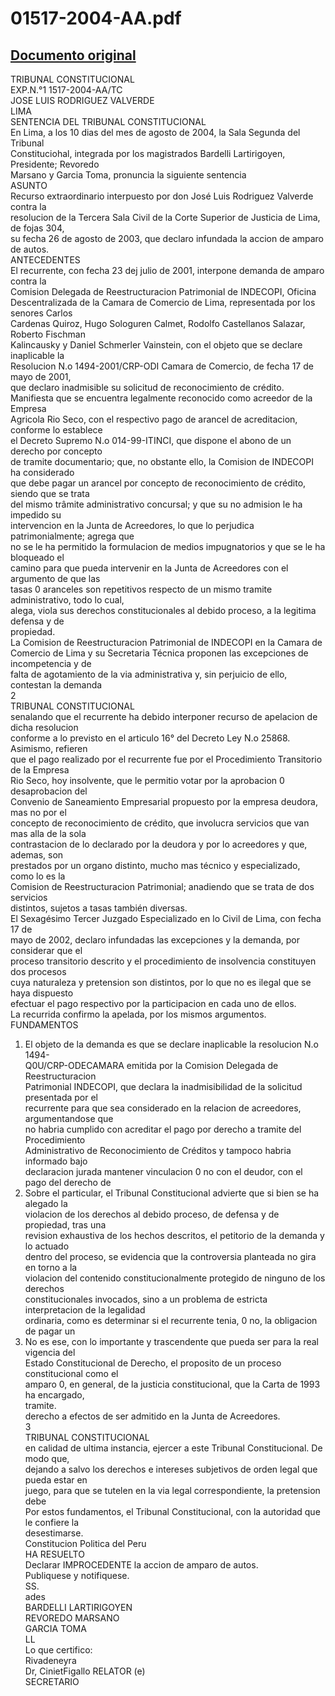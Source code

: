 
01517-2004-AA.pdf
=================
  
[Documento original](https://tc.gob.pe/jurisprudencia/2005/01517-2004-AA.pdf)  
---  
TRIBUNAL CONSTITUCIONAL  
EXP.N.°1 1517-2004-AA/TC  
JOSE LUIS RODRIGUEZ VALVERDE  
LIMA  
SENTENCIA DEL TRIBUNAL CONSTITUCIONAL  
En Lima, a los 10 dias del mes de agosto de 2004, la Sala Segunda del Tribunal  
Constituciohal, integrada por los magistrados Bardelli Lartirigoyen, Presidente; Revoredo  
Marsano y Garcia Toma, pronuncia la siguiente sentencia  
ASUNTO  
Recurso extraordinario interpuesto por don José Luis Rodriguez Valverde contra la  
resolucion de la Tercera Sala Civil de la Corte Superior de Justicia de Lima, de fojas 304,  
su fecha 26 de agosto de 2003, que declaro infundada la accion de amparo de autos.  
ANTECEDENTES  
El recurrente, con fecha 23 dej julio de 2001, interpone demanda de amparo contra la  
Comision Delegada de Reestructuracion Patrimonial de INDECOPI, Oficina  
Descentralizada de la Camara de Comercio de Lima, representada por los senores Carlos  
Cardenas Quiroz, Hugo Sologuren Calmet, Rodolfo Castellanos Salazar, Roberto Fischman  
Kalincausky y Daniel Schmerler Vainstein, con el objeto que se declare inaplicable la  
Resolucion N.o 1494-2001/CRP-ODI Camara de Comercio, de fecha 17 de mayo de 2001,  
que declaro inadmisible su solicitud de reconocimiento de crédito.  
Manifiesta que se encuentra legalmente reconocido como acreedor de la Empresa  
Agricola Rio Seco, con el respectivo pago de arancel de acreditacion, conforme lo establece  
el Decreto Supremo N.o 014-99-ITINCI, que dispone el abono de un derecho por concepto  
de tramite documentario; que, no obstante ello, la Comision de INDECOPI ha considerado  
que debe pagar un arancel por concepto de reconocimiento de crédito, siendo que se trata  
del mismo trâmite administrativo concursal; y que su no admision le ha impedido su  
intervencion en la Junta de Acreedores, lo que lo perjudica patrimonialmente; agrega que  
no se le ha permitido la formulacion de medios impugnatorios y que se le ha bloqueado el  
camino para que pueda intervenir en la Junta de Acreedores con el argumento de que las  
tasas 0 aranceles son repetitivos respecto de un mismo tramite administrativo, todo lo cual,  
alega, viola sus derechos constitucionales al debido proceso, a la legitima defensa y de  
propiedad.  
La Comision de Reestructuracion Patrimonial de INDECOPI en la Camara de  
Comercio de Lima y su Secretaria Técnica proponen las excepciones de incompetencia y de  
falta de agotamiento de la via administrativa y, sin perjuicio de ello, contestan la demanda  
2  
TRIBUNAL CONSTITUCIONAL  
senalando que el recurrente ha debido interponer recurso de apelacion de dicha resolucion  
conforme a lo previsto en el articulo 16° del Decreto Ley N.o 25868. Asimismo, refieren  
que el pago realizado por el recurrente fue por el Procedimiento Transitorio de la Empresa  
Rio Seco, hoy insolvente, que le permitio votar por la aprobacion 0 desaprobacion del  
Convenio de Saneamiento Empresarial propuesto por la empresa deudora, mas no por el  
concepto de reconocimiento de crédito, que involucra servicios que van mas alla de la sola  
contrastacion de lo declarado por la deudora y por lo acreedores y que, ademas, son  
prestados por un organo distinto, mucho mas técnico y especializado, como lo es la  
Comision de Reestructuracion Patrimonial; anadiendo que se trata de dos servicios  
distintos, sujetos a tasas también diversas.  
El Sexagésimo Tercer Juzgado Especializado en lo Civil de Lima, con fecha 17 de  
mayo de 2002, declaro infundadas las excepciones y la demanda, por considerar que el  
proceso transitorio descrito y el procedimiento de insolvencia constituyen dos procesos  
cuya naturaleza y pretension son distintos, por lo que no es ilegal que se haya dispuesto  
efectuar el pago respectivo por la participacion en cada uno de ellos.  
La recurrida confirmo la apelada, por los mismos argumentos.  
FUNDAMENTOS  
1. El objeto de la demanda es que se declare inaplicable la resolucion N.o 1494-  
Q0U/CRP-ODECAMARA emitida por la Comision Delegada de Reestructuracion  
Patrimonial INDECOPI, que declara la inadmisibilidad de la solicitud presentada por el  
recurrente para que sea considerado en la relacion de acreedores, argumentandose que  
no habria cumplido con acreditar el pago por derecho a tramite del Procedimiento  
Administrativo de Reconocimiento de Créditos y tampoco habria informado bajo  
declaracion jurada mantener vinculacion 0 no con el deudor, con el pago del derecho de  
2. Sobre el particular, el Tribunal Constitucional advierte que si bien se ha alegado la  
violacion de los derechos al debido proceso, de defensa y de propiedad, tras una  
revision exhaustiva de los hechos descritos, el petitorio de la demanda y lo actuado  
dentro del proceso, se evidencia que la controversia planteada no gira en torno a la  
violacion del contenido constitucionalmente protegido de ninguno de los derechos  
constitucionales invocados, sino a un problema de estricta interpretacion de la legalidad  
ordinaria, como es determinar si el recurrente tenia, 0 no, la obligacion de pagar un  
3. No es ese, con lo importante y trascendente que pueda ser para la real vigencia del  
Estado Constitucional de Derecho, el proposito de un proceso constitucional como el  
amparo 0, en general, de la justicia constitucional, que la Carta de 1993 ha encargado,  
tramite.  
derecho a efectos de ser admitido en la Junta de Acreedores.  
3  
TRIBUNAL CONSTITUCIONAL  
en calidad de ultima instancia, ejercer a este Tribunal Constitucional. De modo que,  
dejando a salvo los derechos e intereses subjetivos de orden legal que pueda estar en  
juego, para que se tutelen en la via legal correspondiente, la pretension debe  
Por estos fundamentos, el Tribunal Constitucional, con la autoridad que le confiere la  
desestimarse.  
Constitucion Politica del Peru  
HA RESUELTO  
Declarar IMPROCEDENTE la accion de amparo de autos.  
Publiquese y notifiquese.  
SS.  
ades  
BARDELLI LARTIRIGOYEN  
REVOREDO MARSANO  
GARCIA TOMA  
LL  
Lo que certifico:  
Rivadeneyra  
Dr, CinietFigallo RELATOR (e)  
SECRETARIO